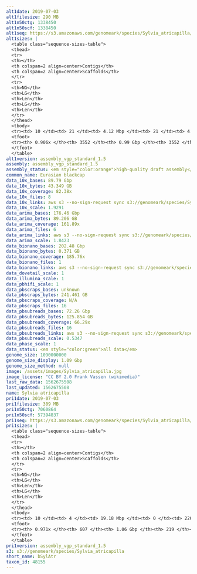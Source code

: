 ```yaml
---
alt1date: 2019-07-03
alt1filesize: 290 MB
alt1n50ctg: 1338450
alt1n50scf: 1338450
alt1seq: https://s3.amazonaws.com/genomeark/species/Sylvia_atricapilla/bSylAtr1/assembly_vgp_standard_1.5/bSylAtr1.alt.asm.20190703.fasta.gz
alt1sizes: |
  <table class="sequence-sizes-table">
  <thead>
  <tr>
  <th></th>
  <th colspan=2 align=center>Contigs</th>
  <th colspan=2 align=center>Scaffolds</th>
  </tr>
  <tr>
  <th>NG</th>
  <th>LG</th>
  <th>Len</th>
  <th>LG</th>
  <th>Len</th>
  </tr>
  </thead>
  <tbody>
  <tr><td> 10 </td><td> 21 </td><td> 4.12 Mbp </td><td> 21 </td><td> 4.12 Mbp </td></tr>  <tr><td> 20 </td><td> 52 </td><td> 3.04 Mbp </td><td> 52 </td><td> 3.04 Mbp </td></tr>  <tr><td> 30 </td><td> 93 </td><td> 2.41 Mbp </td><td> 93 </td><td> 2.41 Mbp </td></tr>  <tr><td> 40 </td><td> 144 </td><td> 1.83 Mbp </td><td> 144 </td><td> 1.83 Mbp </td></tr>  <tr style="background-color:#cccccc;"><td> 50 </td><td> 213 </td><td> 1.34 Mbp </td><td> 213 </td><td> 1.34 Mbp </td></tr>  <tr><td> 60 </td><td> 311 </td><td> 0.90 Mbp </td><td> 311 </td><td> 0.90 Mbp </td></tr>  <tr><td> 70 </td><td> 462 </td><td> 0.55 Mbp </td><td> 462 </td><td> 0.55 Mbp </td></tr>  <tr><td> 80 </td><td> 811 </td><td> 0.15 Mbp </td><td> 811 </td><td> 0.15 Mbp </td></tr>  <tr><td> 90 </td><td> 3059 </td><td> 20.80 Kbp </td><td> 3059 </td><td> 20.80 Kbp </td></tr>  <tr><td> 100 </td><td> - </td><td> - </td><td> - </td><td> - </td></tr>  </tbody>
  <tfoot>
  <tr><th> 0.906x </th><th> 3552 </th><th> 0.99 Gbp </th><th> 3552 </th><th> 0.99 Gbp </th></tr>
  </tfoot>
  </table>
alt1version: assembly_vgp_standard_1.5
assembly: assembly_vgp_standard_1.5
assembly_status: <em style="color:orange">high-quality draft assembly</em>
common_name: Eurasian blackcap
data_10x_bases: 89.79 Gbp
data_10x_bytes: 43.349 GB
data_10x_coverage: 82.38x
data_10x_files: 8
data_10x_links: aws s3 --no-sign-request sync s3://genomeark/species/Sylvia_atricapilla/bSylAtr1/genomic_data/10x/ .<br>
data_10x_scale: 1.9291
data_arima_bases: 176.46 Gbp
data_arima_bytes: 89.206 GB
data_arima_coverage: 161.89x
data_arima_files: 6
data_arima_links: aws s3 --no-sign-request sync s3://genomeark/species/Sylvia_atricapilla/bSylAtr1/genomic_data/arima/ .<br>
data_arima_scale: 1.8423
data_bionano_bases: 202.48 Gbp
data_bionano_bytes: 0.371 GB
data_bionano_coverage: 185.76x
data_bionano_files: 1
data_bionano_links: aws s3 --no-sign-request sync s3://genomeark/species/Sylvia_atricapilla/bSylAtr1/genomic_data/bionano/ .<br>
data_dovetail_scale: 1
data_illumina_scale: 1
data_pbhifi_scale: 1
data_pbscraps_bases: unknown
data_pbscraps_bytes: 241.461 GB
data_pbscraps_coverage: N/A
data_pbscraps_files: 16
data_pbsubreads_bases: 72.26 Gbp
data_pbsubreads_bytes: 125.854 GB
data_pbsubreads_coverage: 66.29x
data_pbsubreads_files: 16
data_pbsubreads_links: aws s3 --no-sign-request sync s3://genomeark/species/Sylvia_atricapilla/bSylAtr1/genomic_data/pacbio/ . --exclude "*scraps.bam* --exclude "*ccs.bam*"<br>
data_pbsubreads_scale: 0.5347
data_phase_scale: 1
data_status: <em style="color:green">all data</em>
genome_size: 1090000000
genome_size_display: 1.09 Gbp
genome_size_method: null
image: /assets/images/Sylvia_atricapilla.jpg
image_license: "CC BY 2.0 Frank Vassen (wikimedia)"
last_raw_data: 1562675508
last_updated: 1562675508
name: Sylvia atricapilla
pri1date: 2019-07-03
pri1filesize: 309 MB
pri1n50ctg: 7060864
pri1n50scf: 57394837
pri1seq: https://s3.amazonaws.com/genomeark/species/Sylvia_atricapilla/bSylAtr1/assembly_vgp_standard_1.5/bSylAtr1.pri.asm.20190703.fasta.gz
pri1sizes: |
  <table class="sequence-sizes-table">
  <thead>
  <tr>
  <th></th>
  <th colspan=2 align=center>Contigs</th>
  <th colspan=2 align=center>Scaffolds</th>
  </tr>
  <tr>
  <th>NG</th>
  <th>LG</th>
  <th>Len</th>
  <th>LG</th>
  <th>Len</th>
  </tr>
  </thead>
  <tbody>
  <tr><td> 10 </td><td> 4 </td><td> 19.18 Mbp </td><td> 0 </td><td> 226.74 Mbp </td></tr>  <tr><td> 20 </td><td> 11 </td><td> 15.60 Mbp </td><td> 0 </td><td> 226.74 Mbp </td></tr>  <tr><td> 30 </td><td> 19 </td><td> 12.03 Mbp </td><td> 1 </td><td> 151.87 Mbp </td></tr>  <tr><td> 40 </td><td> 29 </td><td> 10.01 Mbp </td><td> 2 </td><td> 88.00 Mbp </td></tr>  <tr style="background-color:#cccccc;"><td> 50 </td><td> 42 </td><td style="background-color:#88ff88;"> 7.06 Mbp </td><td> 4 </td><td style="background-color:#88ff88;"> 57.39 Mbp </td></tr>  <tr><td> 60 </td><td> 60 </td><td> 5.18 Mbp </td><td> 6 </td><td> 36.80 Mbp </td></tr>  <tr><td> 70 </td><td> 86 </td><td> 3.19 Mbp </td><td> 10 </td><td> 22.72 Mbp </td></tr>  <tr><td> 80 </td><td> 130 </td><td> 1.97 Mbp </td><td> 15 </td><td> 15.90 Mbp </td></tr>  <tr><td> 90 </td><td> 207 </td><td> 0.88 Mbp </td><td> 24 </td><td> 7.58 Mbp </td></tr>  <tr><td> 100 </td><td> - </td><td> - </td><td> - </td><td> - </td></tr>  </tbody>
  <tfoot>
  <tr><th> 0.971x </th><th> 607 </th><th> 1.06 Gbp </th><th> 219 </th><th> 1.07 Gbp </th></tr>
  </tfoot>
  </table>
pri1version: assembly_vgp_standard_1.5
s3: s3://genomeark/species/Sylvia_atricapilla
short_name: bSylAtr
taxon_id: 48155
---
```

